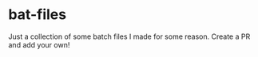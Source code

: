 # bat-files
Just a collection of some batch files I made for some reason. Create a PR and add your own!
